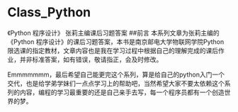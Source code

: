# Class_Python
《Python 程序设计》 张莉主编课后习题答案
##前言
本系列文章为张莉主编的《Python 程序设计》的课后习题答案，本书是南京邮电大学物联网学院Python 限选课的指定教材，文章内容也是我在学习过程中根据自己的理解完成的课后作业，并非标准答案，如有错误，敬请指正，会及时修改。

Emmmmmmm，最后希望自己能更完这个系列，算是给自己的python入门一个交代，也是给学弟学妹们一点点学习上的帮助吧，当然希望大家不要太依赖这个系列的内容，编程的学习最重要的还是自己亲手去写，每一个程序员都有一个创造世界的梦。
